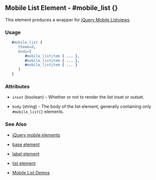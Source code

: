
## Mobile List Element - #mobile_list {}

This element produces a wrapper for [jQuery Mobile Listviews](http://jquerymobile.com/test/docs/lists/docs-lists.html).

### Usage

```erlang
   #mobile_list { 
      theme=d,
      body=[
         #mobile_listitem { ... },
         #mobile_listitem { ... },
         #mobile_listitem { ... }
      ]
   }

```

### Attributes
 
   * `inset` (boolean) - Whether or not to render the list inset or outset.

   * `body` (string) - The body of the list element, generally containing only `#mobile_list{}` elements.

### See Also

 *  [jQuery mobile elements](./jquery_mobile.html)

 *  [base element](./element_base.md)

 *  [label element](./mobile_listitem.html)

 *  [list element](./list.html)

 *  [Mobile List Demos](http://nitrogenproject.com/demos/mobile_list)
